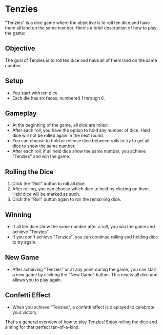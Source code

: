 # Tenzies

"Tenzies" is a dice game where the objective is to roll ten dice and have them all land on the same number. Here's a brief description of how to play the game:

## Objective
The goal of Tenzies is to roll ten dice and have all of them land on the same number.

## Setup
- You start with ten dice.
- Each die has six faces, numbered 1 through 6.

## Gameplay
- At the beginning of the game, all dice are rolled.
- After each roll, you have the option to hold any number of dice. Held dice will not be rolled again in the next round.
- You can choose to hold or release dice between rolls to try to get all dice to show the same number.
- After each roll, if all held dice show the same number, you achieve "Tenzies" and win the game.

## Rolling the Dice
1. Click the "Roll" button to roll all dice.
2. After rolling, you can choose which dice to hold by clicking on them. Held dice will be marked as such.
3. Click the "Roll" button again to roll the remaining dice.

## Winning
- If all ten dice show the same number after a roll, you win the game and achieve "Tenzies".
- If you don't achieve "Tenzies", you can continue rolling and holding dice to try again.

## New Game
- After achieving "Tenzies" or at any point during the game, you can start a new game by clicking the "New Game" button. This resets all dice and allows you to play again.

## Confetti Effect
- When you achieve "Tenzies", a confetti effect is displayed to celebrate your victory.

That's a general overview of how to play Tenzies! Enjoy rolling the dice and aiming for that perfect ten-of-a-kind.
